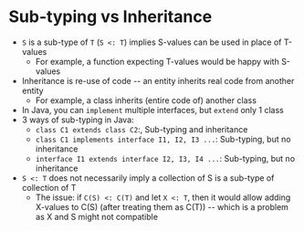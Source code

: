 Sub-typing vs Inheritance
==========================

- `S` is a sub-type of `T` (`S <: T`) implies S-values can be used in place of T-values
  - For example, a function expecting T-values would be happy with S-values
- Inheritance is re-use of code -- an entity inherits real code from another entity
  - For example, a class inherits (entire code of) another class
- In Java, you can `implement` multiple interfaces, but `extend` only 1 class
- 3 ways of sub-typing in Java:
  - `class C1 extends class C2`:, Sub-typing and inheritance
  - `class C1 implements interface I1, I2, I3 ...`: Sub-typing, but no inheritance
  - `interface I1 extends interface I2, I3, I4 ...`: Sub-typing, but no inheritance
- `S <: T` does not necessarily imply a collection of S is a sub-type of collection of T
  - The issue: if `C(S) <: C(T)` and let `X <: T`, then it would allow adding X-values to
    C(S) (after treating them as C(T)) -- which is a problem as X and S might not compatible
